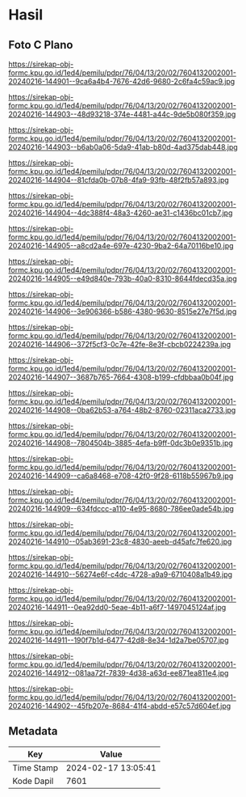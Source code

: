 # Hasil

## Foto C Plano

https://sirekap-obj-formc.kpu.go.id/1ed4/pemilu/pdpr/76/04/13/20/02/7604132002001-20240216-144901--9ca6a4b4-7676-42d6-9680-2c6fa4c59ac9.jpg

https://sirekap-obj-formc.kpu.go.id/1ed4/pemilu/pdpr/76/04/13/20/02/7604132002001-20240216-144903--48d93218-374e-4481-a44c-9de5b080f359.jpg

https://sirekap-obj-formc.kpu.go.id/1ed4/pemilu/pdpr/76/04/13/20/02/7604132002001-20240216-144903--b6ab0a06-5da9-41ab-b80d-4ad375dab448.jpg

https://sirekap-obj-formc.kpu.go.id/1ed4/pemilu/pdpr/76/04/13/20/02/7604132002001-20240216-144904--81cfda0b-07b8-4fa9-93fb-48f2fb57a893.jpg

https://sirekap-obj-formc.kpu.go.id/1ed4/pemilu/pdpr/76/04/13/20/02/7604132002001-20240216-144904--4dc388f4-48a3-4260-ae31-c1436bc01cb7.jpg

https://sirekap-obj-formc.kpu.go.id/1ed4/pemilu/pdpr/76/04/13/20/02/7604132002001-20240216-144905--a8cd2a4e-697e-4230-9ba2-64a70116be10.jpg

https://sirekap-obj-formc.kpu.go.id/1ed4/pemilu/pdpr/76/04/13/20/02/7604132002001-20240216-144905--e49d840e-793b-40a0-8310-8644fdecd35a.jpg

https://sirekap-obj-formc.kpu.go.id/1ed4/pemilu/pdpr/76/04/13/20/02/7604132002001-20240216-144906--3e906366-b586-4380-9630-8515e27e7f5d.jpg

https://sirekap-obj-formc.kpu.go.id/1ed4/pemilu/pdpr/76/04/13/20/02/7604132002001-20240216-144906--372f5cf3-0c7e-42fe-8e3f-cbcb0224239a.jpg

https://sirekap-obj-formc.kpu.go.id/1ed4/pemilu/pdpr/76/04/13/20/02/7604132002001-20240216-144907--3687b765-7664-4308-b199-cfdbbaa0b04f.jpg

https://sirekap-obj-formc.kpu.go.id/1ed4/pemilu/pdpr/76/04/13/20/02/7604132002001-20240216-144908--0ba62b53-a764-48b2-8760-02311aca2733.jpg

https://sirekap-obj-formc.kpu.go.id/1ed4/pemilu/pdpr/76/04/13/20/02/7604132002001-20240216-144908--7804504b-3885-4efa-b9ff-0dc3b0e9351b.jpg

https://sirekap-obj-formc.kpu.go.id/1ed4/pemilu/pdpr/76/04/13/20/02/7604132002001-20240216-144909--ca6a8468-e708-42f0-9f28-6118b55967b9.jpg

https://sirekap-obj-formc.kpu.go.id/1ed4/pemilu/pdpr/76/04/13/20/02/7604132002001-20240216-144909--634fdccc-a110-4e95-8680-786ee0ade54b.jpg

https://sirekap-obj-formc.kpu.go.id/1ed4/pemilu/pdpr/76/04/13/20/02/7604132002001-20240216-144910--05ab3691-23c8-4830-aeeb-d45afc7fe620.jpg

https://sirekap-obj-formc.kpu.go.id/1ed4/pemilu/pdpr/76/04/13/20/02/7604132002001-20240216-144910--56274e6f-c4dc-4728-a9a9-6710408a1b49.jpg

https://sirekap-obj-formc.kpu.go.id/1ed4/pemilu/pdpr/76/04/13/20/02/7604132002001-20240216-144911--0ea92dd0-5eae-4b11-a6f7-1497045124af.jpg

https://sirekap-obj-formc.kpu.go.id/1ed4/pemilu/pdpr/76/04/13/20/02/7604132002001-20240216-144911--190f7b1d-6477-42d8-8e34-1d2a7be05707.jpg

https://sirekap-obj-formc.kpu.go.id/1ed4/pemilu/pdpr/76/04/13/20/02/7604132002001-20240216-144912--081aa72f-7839-4d38-a63d-ee871ea811e4.jpg

https://sirekap-obj-formc.kpu.go.id/1ed4/pemilu/pdpr/76/04/13/20/02/7604132002001-20240216-144902--45fb207e-8684-41f4-abdd-e57c57d604ef.jpg


## Metadata

| Key        | Value               |
| ---------- | ------------------- |
| Time Stamp | 2024-02-17 13:05:41 |
| Kode Dapil | 7601                |




